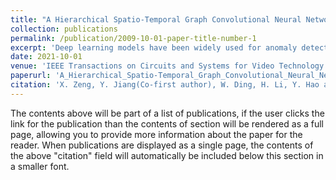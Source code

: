 ```yaml
---
title: "A Hierarchical Spatio-Temporal Graph Convolutional Neural Network for Anomaly Detection in Videos" 
collection: publications
permalink: /publication/2009-10-01-paper-title-number-1
excerpt: 'Deep learning models have been widely used for anomaly detection in surveillance videos. Typical models are equipped with the capability to reconstruct normal videos and evaluate the reconstruction errors on anomalous videos to indicate the extent of abnormalities. However, existing approaches suffer from two disadvantages. Firstly, they can only encode the movements of each identity independently, without considering the interactions among identities which may also indicate anomalies. Secondly, they leverage inflexible models whose structures are fixed under different scenes, this configuration disables the understanding of scenes. In this paper, we propose a Hierarchical Spatio-Temporal Graph Convolutional Neural Network (HSTGCNN) to address these problems, the HSTGCNN is composed of multiple branches that correspond to different levels of graph representations. High-level graph representations encode the trajectories of people and the interactions among multiple identities while low-level graph representations encode the local body postures of each person. Furthermore, we propose to weightedly combine multiple branches that are better at different scenes. An improvement over single-level graph representations is achieved in this way. An understanding of scenes is achieved and serves anomaly detection. High-level graph representations are assigned higher weights to encode moving speed and directions of people in low-resolution videos while low-level graph representations are assigned higher weights to encode human skeletons in high-resolution videos. Experimental results show that the proposed HSTGCNN significantly outperforms current state-of-the-art models on four benchmark datasets (UCSD Pedestrian, ShanghaiTech, CUHK Avenue and IITB-Corridor) by using much less learnable parameters.'
date: 2021-10-01
venue: 'IEEE Transactions on Circuits and Systems for Video Technology'
paperurl: 'A_Hierarchical_Spatio-Temporal_Graph_Convolutional_Neural_Network_for_Anomaly_Detection_in_Videos.pdf'
citation: 'X. Zeng, Y. Jiang(Co-first author), W. Ding, H. Li, Y. Hao and Z. Qiu, "A Hierarchical Spatio-Temporal Graph Convolutional Neural Network for Anomaly Detection in Videos," in IEEE Transactions on Circuits and Systems for Video Technology, vol. 33, no. 1, pp. 200-212, Jan. 2023.'
---
```


The contents above will be part of a list of publications, if the user clicks the link for the publication than the contents of section will be rendered as a full page, allowing you to provide more information about the paper for the reader. When publications are displayed as a single page, the contents of the above "citation" field will automatically be included below this section in a smaller font.
